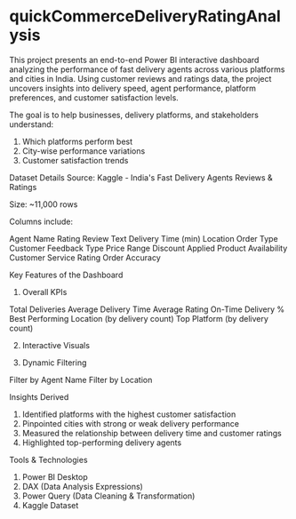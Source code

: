 # quickCommerceDeliveryRatingAnalysis
This project presents an end-to-end Power BI interactive dashboard analyzing the performance of fast delivery agents across various platforms and cities in India. Using customer reviews and ratings data, the project uncovers insights into delivery speed, agent performance, platform preferences, and customer satisfaction levels.

The goal is to help businesses, delivery platforms, and stakeholders understand:

1) Which platforms perform best
2) City-wise performance variations
3) Customer satisfaction trends

Dataset Details
Source: Kaggle - India's Fast Delivery Agents Reviews & Ratings

Size: ~11,000 rows

Columns include:

Agent Name
Rating
Review Text
Delivery Time (min)
Location
Order Type
Customer Feedback Type
Price Range
Discount Applied
Product Availability
Customer Service Rating
Order Accuracy

Key Features of the Dashboard

1) Overall KPIs

Total Deliveries
Average Delivery Time
Average Rating
On-Time Delivery %
Best Performing Location (by delivery count)
Top Platform (by delivery count)

2) Interactive Visuals

3) Dynamic Filtering

Filter by Agent Name
Filter by Location

Insights Derived

1) Identified platforms with the highest customer satisfaction
2) Pinpointed cities with strong or weak delivery performance
3) Measured the relationship between delivery time and customer ratings
4) Highlighted top-performing delivery agents

Tools & Technologies

1) Power BI Desktop
2) DAX (Data Analysis Expressions)
3) Power Query (Data Cleaning & Transformation)
4) Kaggle Dataset